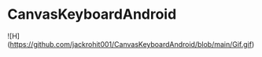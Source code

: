 # CanvasKeyboardAndroid

![H] (https://github.com/jackrohit001/CanvasKeyboardAndroid/blob/main/Gif.gif)
